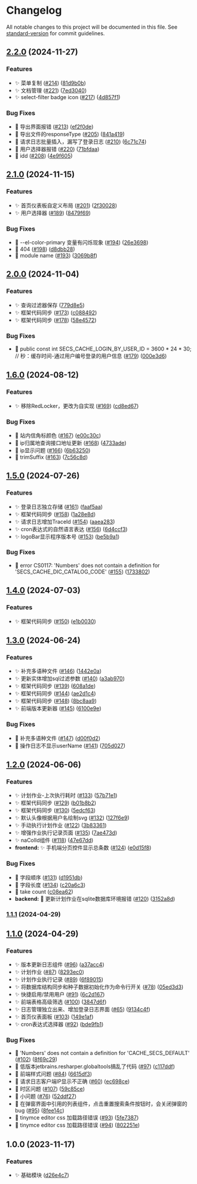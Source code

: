 # Changelog

All notable changes to this project will be documented in this file. See [standard-version](https://github.com/conventional-changelog/standard-version) for commit guidelines.

## [2.2.0](https://github.com/nsnail/NetAdmin/compare/v2.1.0...v2.2.0) (2024-11-27)


### Features

* ✨ 菜单复制 ([#214](https://github.com/nsnail/NetAdmin/issues/214)) ([81d9b0b](https://github.com/nsnail/NetAdmin/commit/81d9b0b3bb280661ceffa61aa6e9d612fb7ec52c))
* ✨ 文档管理 ([#221](https://github.com/nsnail/NetAdmin/issues/221)) ([7ed3040](https://github.com/nsnail/NetAdmin/commit/7ed30406c9f721a12f0b756ec8884a1882242b93))
* ✨ select-filter badge icon ([#217](https://github.com/nsnail/NetAdmin/issues/217)) ([4d857f1](https://github.com/nsnail/NetAdmin/commit/4d857f1861b1256980e7cc59e2ab6a5f7d966da2))


### Bug Fixes

* 🐛 导出界面报错 ([#213](https://github.com/nsnail/NetAdmin/issues/213)) ([ef2f0de](https://github.com/nsnail/NetAdmin/commit/ef2f0de095e314f34bec21c0a2ccdb51423a163b))
* 🐛 导出文件的responseType ([#205](https://github.com/nsnail/NetAdmin/issues/205)) ([841a419](https://github.com/nsnail/NetAdmin/commit/841a4195e77aa96e3c6c72626c1add3f71a310aa))
* 🐛 请求日志批量插入，漏写了登录日志 ([#210](https://github.com/nsnail/NetAdmin/issues/210)) ([6c71c74](https://github.com/nsnail/NetAdmin/commit/6c71c74a27617c7d0530a5f6eaff650ecfd4eaec))
* 🐛 用户选择器报错 ([#220](https://github.com/nsnail/NetAdmin/issues/220)) ([71bfdaa](https://github.com/nsnail/NetAdmin/commit/71bfdaafa8176cf686b03244ee758de058080a71))
* 🐛 idd ([#208](https://github.com/nsnail/NetAdmin/issues/208)) ([4e9f605](https://github.com/nsnail/NetAdmin/commit/4e9f605ea2cc6fe394068cfea5638e51920b9096))

## [2.1.0](https://github.com/nsnail/NetAdmin/compare/v2.0.0...v2.1.0) (2024-11-15)


### Features

* ✨ 首页仪表板自定义布局 ([#201](https://github.com/nsnail/NetAdmin/issues/201)) ([2f30028](https://github.com/nsnail/NetAdmin/commit/2f300285aa2afbfaea1fd9ffe299cc2badf98e0f))
* ✨ 用户选择器 ([#189](https://github.com/nsnail/NetAdmin/issues/189)) ([8479f69](https://github.com/nsnail/NetAdmin/commit/8479f69bdccac93a497e039dd01e18333ec2bbdc))


### Bug Fixes

* 🐛 --el-color-primary 变量有闪烁现象 ([#194](https://github.com/nsnail/NetAdmin/issues/194)) ([26e3698](https://github.com/nsnail/NetAdmin/commit/26e3698f57a2986f3b727fa38f293ca40c89f3ab))
* 🐛 404 ([#198](https://github.com/nsnail/NetAdmin/issues/198)) ([d8dbb28](https://github.com/nsnail/NetAdmin/commit/d8dbb28cfc8ad427062eb8d81be67cc25ded6fb6))
* 🐛 module name ([#193](https://github.com/nsnail/NetAdmin/issues/193)) ([3069b8f](https://github.com/nsnail/NetAdmin/commit/3069b8fbc451c4c257becf0523ab6ea6cc9af7e2))

## [2.0.0](https://github.com/nsnail/NetAdmin/compare/v1.6.0...v2.0.0) (2024-11-04)


### Features

* ✨ 查询过滤器保存 ([779d8e5](https://github.com/nsnail/NetAdmin/commit/779d8e511a84d2be91d74ea308c22b969d6963f3))
* ✨ 框架代码同步 ([#173](https://github.com/nsnail/NetAdmin/issues/173)) ([c088492](https://github.com/nsnail/NetAdmin/commit/c088492cfabada198ad563e43278ab7e869029bc))
* ✨ 框架代码同步 ([#178](https://github.com/nsnail/NetAdmin/issues/178)) ([58e4572](https://github.com/nsnail/NetAdmin/commit/58e4572723ba68700fb6414167cb27b03c864db1))


### Bug Fixes

* 🐛 public const int SECS_CACHE_LOGIN_BY_USER_ID = 3600 * 24 * 30; // 秒：缓存时间-通过用户编号登录的用户信息 ([#179](https://github.com/nsnail/NetAdmin/issues/179)) ([000e3d6](https://github.com/nsnail/NetAdmin/commit/000e3d68a85eaee7758b4160d1d0ffa52aa4aae0))

## [1.6.0](https://github.com/nsnail/NetAdmin/compare/v1.5.0...v1.6.0) (2024-08-12)


### Features

* ✨ 移除RedLocker，更改为自实现 ([#169](https://github.com/nsnail/NetAdmin/issues/169)) ([cd8ed67](https://github.com/nsnail/NetAdmin/commit/cd8ed674e0615b33fc0e025b9412c2f16d252f0f))


### Bug Fixes

* 🐛 站内信角标颜色 ([#167](https://github.com/nsnail/NetAdmin/issues/167)) ([e00c30c](https://github.com/nsnail/NetAdmin/commit/e00c30c96123769d8a9e6f30cc9a2c3e8099e34c))
* 🐛 ip归属地查询接口地址更新 ([#168](https://github.com/nsnail/NetAdmin/issues/168)) ([4733ade](https://github.com/nsnail/NetAdmin/commit/4733adede5e8993f741e9b94541aafeb6a733859))
* 🐛 ip显示问题 ([#166](https://github.com/nsnail/NetAdmin/issues/166)) ([6b63250](https://github.com/nsnail/NetAdmin/commit/6b6325003924b1605b610f759b2131c15013ffa0))
* 🐛 trimSuffix ([#163](https://github.com/nsnail/NetAdmin/issues/163)) ([7c56c8d](https://github.com/nsnail/NetAdmin/commit/7c56c8d571d4f29fcb20f238893dbf61e5e538f0))

## [1.5.0](https://github.com/nsnail/NetAdmin/compare/v1.4.0...v1.5.0) (2024-07-26)


### Features

* ✨ 登录日志独立存储 ([#161](https://github.com/nsnail/NetAdmin/issues/161)) ([faaf5aa](https://github.com/nsnail/NetAdmin/commit/faaf5aa0fc5299633ca4f384d6287171bb241ff4))
* ✨ 框架代码同步 ([#158](https://github.com/nsnail/NetAdmin/issues/158)) ([1a28e8d](https://github.com/nsnail/NetAdmin/commit/1a28e8d5a62aeab7e4fda5049b4f733a16480b67))
* ✨ 请求日志增加TraceId ([#154](https://github.com/nsnail/NetAdmin/issues/154)) ([aaea283](https://github.com/nsnail/NetAdmin/commit/aaea28389a56566e055b6651cf48a89194a72cb7))
* ✨ cron表达式的自然语言表达 ([#156](https://github.com/nsnail/NetAdmin/issues/156)) ([6d4ccf3](https://github.com/nsnail/NetAdmin/commit/6d4ccf344595e128a445f1cb7596a7a1c28fd4cd))
* ✨ logoBar显示程序版本号 ([#153](https://github.com/nsnail/NetAdmin/issues/153)) ([be5b9a1](https://github.com/nsnail/NetAdmin/commit/be5b9a160d1f06cfdf36cea4e5eb95908523fed2))


### Bug Fixes

* 🐛 error CS0117: 'Numbers' does not contain a definition for 'SECS_CACHE_DIC_CATALOG_CODE' ([#155](https://github.com/nsnail/NetAdmin/issues/155)) ([1733802](https://github.com/nsnail/NetAdmin/commit/1733802e02b7e69e4c8646f259da5098b87888f7))

## [1.4.0](https://github.com/nsnail/NetAdmin/compare/v1.3.0...v1.4.0) (2024-07-03)


### Features

* ✨ 框架代码同步 ([#150](https://github.com/nsnail/NetAdmin/issues/150)) ([e1b0030](https://github.com/nsnail/NetAdmin/commit/e1b0030193556fa0564ea059657b4b43c98085c2))

## [1.3.0](https://github.com/nsnail/NetAdmin/compare/v1.2.0...v1.3.0) (2024-06-24)


### Features

* ✨ 补充多语种文件 ([#146](https://github.com/nsnail/NetAdmin/issues/146)) ([1442e0a](https://github.com/nsnail/NetAdmin/commit/1442e0a37cb2f27d8ba7b77bed91feaa5d7b1fdd))
* ✨ 更新实体增加sql过滤参数 ([#140](https://github.com/nsnail/NetAdmin/issues/140)) ([a3ab970](https://github.com/nsnail/NetAdmin/commit/a3ab97019dd1fc2267db987ade80fa6749e24e4d))
* ✨ 框架代码同步 ([#139](https://github.com/nsnail/NetAdmin/issues/139)) ([608a1de](https://github.com/nsnail/NetAdmin/commit/608a1ded5c0e9987161444efd48597a687c693e1))
* ✨ 框架代码同步 ([#144](https://github.com/nsnail/NetAdmin/issues/144)) ([ae2d1c4](https://github.com/nsnail/NetAdmin/commit/ae2d1c4932bf1229ea36d28d486beaee8de16d53))
* ✨ 框架代码同步 ([#148](https://github.com/nsnail/NetAdmin/issues/148)) ([8bc8aa9](https://github.com/nsnail/NetAdmin/commit/8bc8aa960cdd1ed5036927bd508fce4c218618c7))
* ✨ 前端版本更新器 ([#145](https://github.com/nsnail/NetAdmin/issues/145)) ([6100e9e](https://github.com/nsnail/NetAdmin/commit/6100e9e9c88005d6a2f3c2706ca750a6ad62d2c7))


### Bug Fixes

* 🐛 补充多语种文件 ([#147](https://github.com/nsnail/NetAdmin/issues/147)) ([d00f0d2](https://github.com/nsnail/NetAdmin/commit/d00f0d2d9cc2243908a8b6979b9c4a5811b2a57e))
* 🐛 操作日志不显示userName ([#141](https://github.com/nsnail/NetAdmin/issues/141)) ([705d027](https://github.com/nsnail/NetAdmin/commit/705d027da44af159d29db9c93e47b549317c793e))

## [1.2.0](https://github.com/nsnail/NetAdmin/compare/v1.1.1...v1.2.0) (2024-06-06)


### Features

* ✨ 计划作业-上次执行耗时 ([#133](https://github.com/nsnail/NetAdmin/issues/133)) ([57b71e1](https://github.com/nsnail/NetAdmin/commit/57b71e1354ab8b0be995b5f563dd8c3fb7965d5f))
* ✨ 框架代码同步 ([#129](https://github.com/nsnail/NetAdmin/issues/129)) ([b01b8b2](https://github.com/nsnail/NetAdmin/commit/b01b8b24ba574c08ba5605e103ff2ccf15e5830a))
* ✨ 框架代码同步 ([#130](https://github.com/nsnail/NetAdmin/issues/130)) ([5edcf63](https://github.com/nsnail/NetAdmin/commit/5edcf63e24f6b13f5515e01ee8cf120b1a814d40))
* ✨ 默认头像根据用户名绘制svg ([#132](https://github.com/nsnail/NetAdmin/issues/132)) ([127f6e9](https://github.com/nsnail/NetAdmin/commit/127f6e9f6c8c12974e5340e9697281250737bed3))
* ✨ 手动执行计划作业 ([#122](https://github.com/nsnail/NetAdmin/issues/122)) ([3b83361](https://github.com/nsnail/NetAdmin/commit/3b8336105a908ba6bc300bec6ac4f49747ea66e9))
* ✨ 增强作业执行记录页面 ([#135](https://github.com/nsnail/NetAdmin/issues/135)) ([7ae473d](https://github.com/nsnail/NetAdmin/commit/7ae473d492b9ba60cbb1c355894917d14f5ffa8f))
* ✨ naColId组件 ([#118](https://github.com/nsnail/NetAdmin/issues/118)) ([47e67dd](https://github.com/nsnail/NetAdmin/commit/47e67dd503dd0ba6818e8b798e41c62420363f58))
* **frontend:** ✨ 手机端分页控件显示总条数 ([#124](https://github.com/nsnail/NetAdmin/issues/124)) ([e0d15f8](https://github.com/nsnail/NetAdmin/commit/e0d15f8039a74a9826a0395983960ab620308899))


### Bug Fixes

* 🐛 字段顺序 ([#131](https://github.com/nsnail/NetAdmin/issues/131)) ([d1951db](https://github.com/nsnail/NetAdmin/commit/d1951dbcb5fa50a7ff308f6b6d554da5f791bcf2))
* 🐛 字段长度 ([#134](https://github.com/nsnail/NetAdmin/issues/134)) ([c20a6c3](https://github.com/nsnail/NetAdmin/commit/c20a6c369d7b6d6dcfd07b3f3eaeab0fa309e766))
* 🐛 take count ([c08ea62](https://github.com/nsnail/NetAdmin/commit/c08ea62064cc522d7cca9c90a5f15f23d833b6e3))
* **backend:** 🐛 更新计划作业在sqlite数据库环境报错 ([#120](https://github.com/nsnail/NetAdmin/issues/120)) ([3152a8d](https://github.com/nsnail/NetAdmin/commit/3152a8d3e8054524470883c336fb6e93903a8426))

### [1.1.1](https://github.com/nsnail/NetAdmin/compare/v1.1.0...v1.1.1) (2024-04-29)

## [1.1.0](https://github.com/nsnail/NetAdmin/compare/v1.0.0...v1.1.0) (2024-04-29)


### Features

* ✨ 版本更新日志组件 ([#96](https://github.com/nsnail/NetAdmin/issues/96)) ([a37acc4](https://github.com/nsnail/NetAdmin/commit/a37acc4b55c91d57d51c7fa079da8700530412a5))
* ✨ 计划作业 ([#87](https://github.com/nsnail/NetAdmin/issues/87)) ([8293ec0](https://github.com/nsnail/NetAdmin/commit/8293ec0297875ebc9ad75cce9465bd587929c0bf))
* ✨ 计划作业执行记录 ([#89](https://github.com/nsnail/NetAdmin/issues/89)) ([6f89015](https://github.com/nsnail/NetAdmin/commit/6f890151989ad733e35653933b7597eec478cc3b))
* ✨ 将数据库结构同步和种子数据初始化作为命令行开关 ([#78](https://github.com/nsnail/NetAdmin/issues/78)) ([05ed3d3](https://github.com/nsnail/NetAdmin/commit/05ed3d3746aa274a0f88f7afadfea12a3c8a80ff))
* ✨ 快捷启用/禁用用户 ([#91](https://github.com/nsnail/NetAdmin/issues/91)) ([6c2d167](https://github.com/nsnail/NetAdmin/commit/6c2d1676e45b9f1ecf3be3ae5a172db49b62a81d))
* ✨ 前端表格高级筛选 ([#100](https://github.com/nsnail/NetAdmin/issues/100)) ([3847d6f](https://github.com/nsnail/NetAdmin/commit/3847d6fdbbd27efb53921bcc8374157f0da47155))
* ✨ 日志管理独立出来、增加登录日志界面 ([#65](https://github.com/nsnail/NetAdmin/issues/65)) ([9134c4f](https://github.com/nsnail/NetAdmin/commit/9134c4fe01165a87ebc7e2cbd0a2abff3c9fb3ea))
* ✨ 首页仪表面板 ([#103](https://github.com/nsnail/NetAdmin/issues/103)) ([149e1af](https://github.com/nsnail/NetAdmin/commit/149e1afa533b142a3666a325ec84a091d53c1840))
* ✨ cron表达式选择器 ([#92](https://github.com/nsnail/NetAdmin/issues/92)) ([bde9fb1](https://github.com/nsnail/NetAdmin/commit/bde9fb1ea264bd0b786ac68d590691892d7ce067))


### Bug Fixes

* 🐛 'Numbers' does not contain a definition for 'CACHE_SECS_DEFAULT' ([#102](https://github.com/nsnail/NetAdmin/issues/102)) ([8f69c29](https://github.com/nsnail/NetAdmin/commit/8f69c2907be282b1b39f4a179badb11502aa2403))
* 🐛 低版本jetbrains.resharper.globaltools搞乱了代码 ([#97](https://github.com/nsnail/NetAdmin/issues/97)) ([c117ddf](https://github.com/nsnail/NetAdmin/commit/c117ddfe7a433215b3449cdd6b19318a1f3cbf37))
* 🐛 前端样式问题 ([#84](https://github.com/nsnail/NetAdmin/issues/84)) ([6615df3](https://github.com/nsnail/NetAdmin/commit/6615df339934f6d19880c9822b44d5305c2f2a75))
* 🐛 请求日志客户端IP显示不正确 ([#60](https://github.com/nsnail/NetAdmin/issues/60)) ([ec698ce](https://github.com/nsnail/NetAdmin/commit/ec698ce4db49861eaaeb8bf5080764939e6d7231))
* 🐛 时区问题 ([#107](https://github.com/nsnail/NetAdmin/issues/107)) ([59c85ce](https://github.com/nsnail/NetAdmin/commit/59c85cef217c121b36d52993b6b5a774fe22df9e))
* 🐛 小问题 ([#76](https://github.com/nsnail/NetAdmin/issues/76)) ([52ddf27](https://github.com/nsnail/NetAdmin/commit/52ddf273c856d8f7e363ce23e5886b9eedf4604f))
* 🐛 在弹窗界面中引用的列表组件，点击重置搜索条件按钮时，会关闭弹窗的bug ([#95](https://github.com/nsnail/NetAdmin/issues/95)) ([8fee14c](https://github.com/nsnail/NetAdmin/commit/8fee14cd6ebd86456956fc59bbb61c545faa1fdd))
* 🐛 tinymce editor css 加载路径错误 ([#93](https://github.com/nsnail/NetAdmin/issues/93)) ([5fe7387](https://github.com/nsnail/NetAdmin/commit/5fe73878a2a53dc5e7e2dcbcbf22f91ffb4376dd))
* 🐛 tinymce editor css 加载路径错误 ([#94](https://github.com/nsnail/NetAdmin/issues/94)) ([802251e](https://github.com/nsnail/NetAdmin/commit/802251e42347bfe4fa0bcb4867b615d7c03abf19))

## 1.0.0 (2023-11-17)

### Features

* ✨ 基础模块 ([d26e4c7](https://github.com/nsnail/NetAdmin/commit/d26e4c77cc7264829a410f8503e855531f6b9c19))